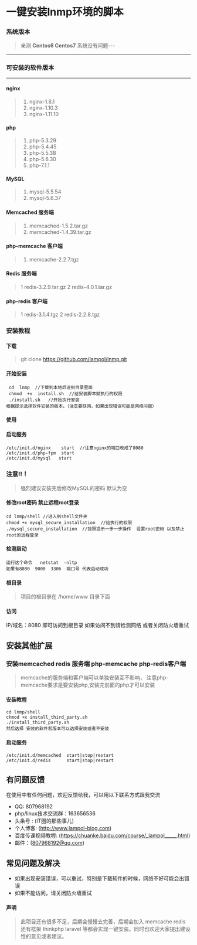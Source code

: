 # 一键安装lnmp环境的脚本
### 系统版本

>亲测 **Centos6 Centos7** 系统没有问题---


------------

### 可安装的软件版本

------------

#### nginx
>1. nginx-1.8.1
>2. nginx-1.10.3
>3. nginx-1.11.10

#### php
>1. php-5.3.29
>2. php-5.4.45
>3. php-5.5.38
>4. php-5.6.30
>5. php-7.1.1

#### MySQL
>1. mysql-5.5.54
>2. mysql-5.6.37

#### Memcached 服务端
>1. memcached-1.5.2.tar.gz 
>2. memcached-1.4.39.tar.gz

#### php-memcache 客户端
>1. memcache-2.2.7.tgz

#### Redis 服务端
>1 redis-3.2.9.tar.gz
>2 redis-4.0.1.tar.gz

#### php-redis 客户端
>1 redis-3.1.4.tgz
>2 redis-2.2.8.tgz

### 安装教程
####  下载

> git clone  https://github.com/lampol/lnmp.git

#### 开始安装

```
 cd  lnmp  //下载到本地后进到目录里面
 chmod  +x  install.sh  //给安装脚本赋执行的权限
 ./install.sh   //开始执行安装
根据提示选择软件安装的版本。（注意要联网，如果出现错误可能是网络问题） 
```
#### 使用
#### 启动服务

```
/etc/init.d/nginx    start  //注意nginx的端口改成了8080
/etc/init.d/php-fpm  start 
/etc/init.d/mysql   start
```
### 注意!!！

> 强烈建议安装完后修改MySQL的密码  默认为空

#### 修改root密码 禁止远程root登录

```
cd lnmp/shell //进入到shell文件夹 
chmod +x mysql_secure_installation  //给执行的权限
./mysql_secure_installation  //按照提示一步一步操作  设置root密码 以及禁止root的远程登录

```

#### 检测启动
```
运行这个命令   netstat  -nltp 
如果有8080  9000  3306  端口号 代表启动成功

```
#### 根目录
> 项目的根目录在  /home/www  目录下面

#### 访问
IP/域名：8080  即可访问到根目录
如果访问不到请检测网络 或者关闭防火墙重试

## 安装其他扩展 

### 安装memcached redis 服务端 php-memcache php-redis客户端  

> memcache的服务端和客户端可以单独安装互不影响，
> 注意php-memcache要求是要安装php,安装完前面的php才可以安装

#### 安装教程

```
cd lnmp/shell
chmod +x install_third_party.sh
./install_third_party.sh
然后选择 安装的软件和版本可以选择安装或者不安装

```

#### 启动服务


```
/etc/init.d/memcached  start|stop|restart
/etc/init.d/redis      start|stop|restart

```

## 有问题反馈
在使用中有任何问题，欢迎反馈给我，可以用以下联系方式跟我交流

* QQ: 807968192 
* php/linux技术交流群：163656536
* 头条号 : (IT圈的那些事儿)
* 个人博客: (http://www.lampol-blog.com)
* 百度传课视频教程: (https://chuanke.baidu.com/course/_lampol_____.html)
* 邮件：(807968192@qq.com)
## 常见问题及解决
* 如果出现安装错误，可以重试，特别是下载软件的时候，网络不好可能会出错误
* 如果不能访问，请关闭防火墙重试

#### 声明
> 此项目还有很多不足，后期会慢慢去完善，后期会加入 memcache  redis  还有框架 thinkphp laravel 等都会实现一键安装。同时也欢迎大家提出建设性的意见或者建议。
